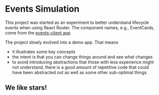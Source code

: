 # Events Simulation

This project was started as an experiment to better understand lifecycle events when using React Router. The component names, e.g., EventCards, come from the [events-client app](https://github.com/trivalleycoders-org/events-client)

The project slowly evolved into a demo app. That means
- it illustrates some key concepts
- the intent is that you can change things around and see what changes
- to avoid introducing abstractions that those with less experience might not understand, there is a good amount of repetitive code that could have been abstracted out as well as some other sub-optimal things

## We like stars!